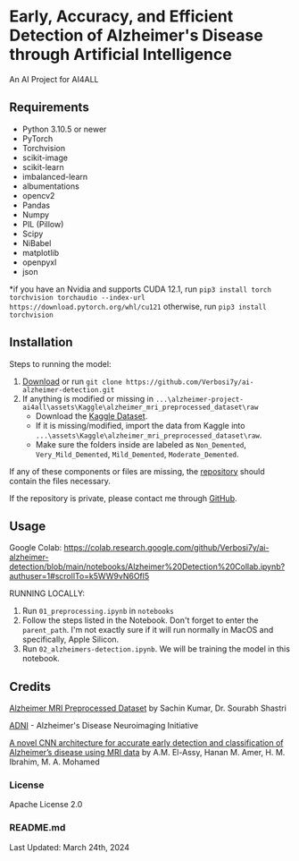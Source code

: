 # Early, Accuracy, and Efficient Detection of Alzheimer's Disease through Artificial Intelligence
An AI Project for AI4ALL


## Requirements
- Python 3.10.5 or newer
- PyTorch
- Torchvision
- scikit-image
- scikit-learn
- imbalanced-learn
- albumentations
- opencv2
- Pandas
- Numpy
- PIL (Pillow)
- Scipy
- NiBabel
- matplotlib
- openpyxl
- json

*if you have an Nvidia and supports CUDA 12.1, run `pip3 install torch torchvision torchaudio --index-url https://download.pytorch.org/whl/cu121` otherwise, run `pip3 install torchvision`


## Installation
Steps to running the model:

1. [Download](https://github.com/Verbosi7y/ai-alzheimer-detection/archive/refs/heads/main.zip) or run `git clone https://github.com/Verbosi7y/ai-alzheimer-detection.git`
2. If anything is modified or missing in `...\alzheimer-project-ai4all\assets\Kaggle\alzheimer_mri_preprocessed_dataset\raw`
   - Download the [Kaggle Dataset](https://www.kaggle.com/datasets/sachinkumar413/alzheimer-mri-dataset).
   - If it is missing/modified, import the data from Kaggle into `...\assets\Kaggle\alzheimer_mri_preprocessed_dataset\raw`.
   - Make sure the folders inside are labeled as `Non_Demented`, `Very_Mild_Demented`, `Mild_Demented`, `Moderate_Demented`.

If any of these components or files are missing, the [repository](https://github.com/Verbosi7y/ai-alzheimer-detection) should contain the files necessary.

If the repository is private, please contact me through [GitHub](https://github.com/Verbosi7y).


## Usage
Google Colab: https://colab.research.google.com/github/Verbosi7y/ai-alzheimer-detection/blob/main/notebooks/Alzheimer%20Detection%20Collab.ipynb?authuser=1#scrollTo=k5WW9vN6Ofl5

RUNNING LOCALLY:
1. Run `01_preprocessing.ipynb` in `notebooks`
2. Follow the steps listed in the Notebook. Don't forget to enter the `parent_path`. I'm not exactly sure if it will run normally in MacOS and specifically, Apple Silicon.
3. Run `02_alzheimers-detection.ipynb`. We will be training the model in this notebook.


## Credits
[Alzheimer MRI Preprocessed Dataset](https://www.kaggle.com/datasets/sachinkumar413/alzheimer-mri-dataset) by Sachin Kumar, Dr. Sourabh Shastri

[ADNI](https://adni.loni.usc.edu/) - Alzheimer's Disease Neuroimaging Initiative

[A novel CNN architecture for accurate early detection and classification of Alzheimer’s disease using MRI data](https://www.nature.com/articles/s41598-024-53733-6) by A.M. El-Assy, Hanan M. Amer, H. M. Ibrahim, M. A. Mohamed


### License
Apache License 2.0

### README.md
Last Updated: March 24th, 2024
